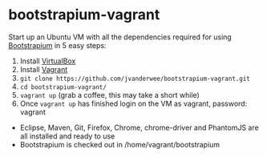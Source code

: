 bootstrapium-vagrant
====================

Start up an Ubuntu VM with all the dependencies required for using [Bootstrapium](https://github.com/jvanderwee/bootstrapium) in 5 easy steps:

1. Install [VirtualBox](https://www.virtualbox.org)
2. Install [Vagrant](https://www.vagrantup.com)
3. ``` git clone https://github.com/jvanderwee/bootstrapium-vagrant.git ```
4. ``` cd bootstrapium-vagrant/ ```
5. ``` vagrant up ``` (grab a coffee, this may take a short while)
6. Once ``` vagrant up ``` has finished login on the VM as vagrant, password: vagrant

- Eclipse, Maven, Git, Firefox, Chrome, chrome-driver and PhantomJS are all installed and ready to use
- Bootstrapium is checked out in /home/vagrant/bootstrapium



